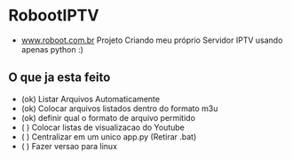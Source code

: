 # RobootIPTV
* www.roboot.com.br
Projeto Criando meu próprio Servidor IPTV usando apenas python :) 

## O que ja esta feito

* (ok) Listar Arquivos Automaticamente
* (ok) Colocar arquivos listados dentro do formato m3u
* (ok) definir qual o formato de arquivo permitido
* (  ) Colocar listas de visualizacao do Youtube
* (  ) Centralizar em um unico app.py (Retirar .bat)
* (  ) Fazer versao para linux
